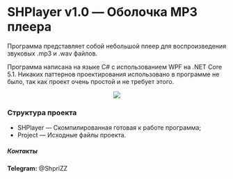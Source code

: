 # SHPlayer v1.0 — Оболочка MP3 плеера
Программа представляет собой небольшой плеер для воспроизведения звуковых .mp3 и .wav файлов. 

Программа написана на языке C# с использованием WPF на .NET Core 5.1. Никаких паттернов проектирования использовано в программе не было, так как проект очень простой и не требует этого.

<p align="center"><img src="https://user-images.githubusercontent.com/48196899/136685770-52cd173f-d7ee-4ddc-8320-13e686ac0619.PNG"></img></p>

### Структура проекта
- SHPlayer — Скомпилированная готовая к работе программа;
- Project — Исходные файлы проекта.

##### Контакты
**Telegram:** @ShpriZZ
